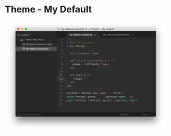 # Theme - My Default

![](https://raw.githubusercontent.com/bumfo/sublime-better-default-theme/master/screenshots/screenshot.png)
